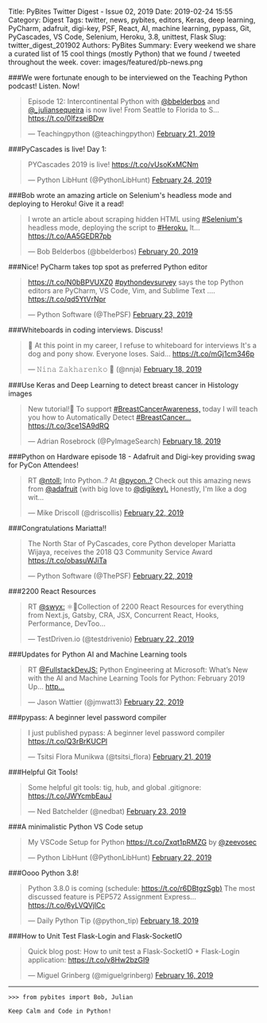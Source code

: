 Title: PyBites Twitter Digest - Issue 02, 2019
Date: 2019-02-24 15:55
Category: Digest
Tags: twitter, news, pybites, editors, Keras, deep learning, PyCharm, adafruit, digi-key, PSF, React, AI, machine learning, pypass, Git, PyCascades, VS Code, Selenium, Heroku, 3.8, unittest, Flask
Slug: twitter_digest_201902
Authors: PyBites
Summary: Every weekend we share a curated list of 15 cool things (mostly Python) that we found / tweeted throughout the week.
cover: images/featured/pb-news.png


###We were fortunate enough to be interviewed on the Teaching Python podcast! Listen. Now!

<blockquote class="twitter-tweet"><p>Episode 12: Intercontinental Python with <a href="https://twitter.com/@bbelderbos" target="_blank">@bbelderbos</a> and <a href="https://twitter.com/@_juliansequeira" target="_blank">@_juliansequeira</a> is now live! From Seattle to Florida to S… <a href="https://t.co/0lfzseiBDw" title="https://t.co/0lfzseiBDw" target="_blank">https://t.co/0lfzseiBDw</a></p>— Teachingpython (@teachingpython) <a href="https://twitter.com/teachingpython/status/1098623263532568576" data-datetime="2019-02-21T16:39:32+00:00">February 21, 2019</a></blockquote>


###PyCascades is live! Day 1:

<blockquote class="twitter-tweet"><p>PYCascades 2019 is live! <a href="https://t.co/vUsoKxMCNm" title="https://t.co/vUsoKxMCNm" target="_blank">https://t.co/vUsoKxMCNm</a></p>— Python LibHunt (@PythonLibHunt) <a href="https://twitter.com/PythonLibHunt/status/1099521124575076353" data-datetime="2019-02-24T04:07:18+00:00">February 24, 2019</a></blockquote>


###Bob wrote an amazing article on Selenium's headless mode and deploying to Heroku! Give it a read!

<blockquote class="twitter-tweet"><p>I wrote an article about scraping hidden HTML using <a href="https://twitter.com/search/#Selenium's" target="_blank">#Selenium's</a> headless mode, deploying the script to <a href="https://twitter.com/search/#Heroku." target="_blank">#Heroku.</a> It… <a href="https://t.co/AA5GEDR7pb" title="https://t.co/AA5GEDR7pb" target="_blank">https://t.co/AA5GEDR7pb</a></p>— Bob Belderbos (@bbelderbos) <a href="https://twitter.com/bbelderbos/status/1098151204981534720" data-datetime="2019-02-20T09:23:44+00:00">February 20, 2019</a></blockquote>


###Nice! PyCharm takes top spot as preferred Python editor

<blockquote class="twitter-tweet"><p><a href="https://t.co/N0bBPVUXZ0" title="https://t.co/N0bBPVUXZ0" target="_blank">https://t.co/N0bBPVUXZ0</a> <a href="https://twitter.com/search/#pythondevsurvey" target="_blank">#pythondevsurvey</a> says the top Python editors are PyCharm, VS Code, Vim, and Sublime Text .… <a href="https://t.co/qd5YtVrNpr" title="https://t.co/qd5YtVrNpr" target="_blank">https://t.co/qd5YtVrNpr</a></p>— Python Software (@ThePSF) <a href="https://twitter.com/ThePSF/status/1099209497480962048" data-datetime="2019-02-23T07:29:01+00:00">February 23, 2019</a></blockquote>


###Whiteboards in coding interviews. Discuss!

<blockquote class="twitter-tweet"><p>💯 At this point in my career, I refuse to whiteboard for interviews It's a dog and pony show. Everyone loses. Said… <a href="https://t.co/mGj1cm346p" title="https://t.co/mGj1cm346p" target="_blank">https://t.co/mGj1cm346p</a></p>— 𝙽𝚒𝚗𝚊 𝚉𝚊𝚔𝚑𝚊𝚛𝚎𝚗𝚔𝚘 🐍 (@nnja) <a href="https://twitter.com/nnja/status/1097634765371367424" data-datetime="2019-02-18T23:11:35+00:00">February 18, 2019</a></blockquote>


###Use Keras and Deep Learning to detect breast cancer in Histology images

<blockquote class="twitter-tweet"><p>New tutorial!🚀 To support <a href="https://twitter.com/search/#BreastCancerAwareness," target="_blank">#BreastCancerAwareness,</a> today I will teach you how to Automatically Detect <a href="https://twitter.com/search/#BreastCancer…" target="_blank">#BreastCancer…</a> <a href="https://t.co/3ce1SA9dRQ" title="https://t.co/3ce1SA9dRQ" target="_blank">https://t.co/3ce1SA9dRQ</a></p>— Adrian Rosebrock (@PyImageSearch) <a href="https://twitter.com/PyImageSearch/status/1097513013349896192" data-datetime="2019-02-18T15:07:47+00:00">February 18, 2019</a></blockquote>


###Python on Hardware episode 18 - Adafruit and Digi-key providing swag for PyCon Attendees!

<blockquote class="twitter-tweet"><p>RT <a href="https://twitter.com/@ntoll:" target="_blank">@ntoll:</a> Into Python..? At <a href="https://twitter.com/@pycon..?" target="_blank">@pycon..?</a> Check out this amazing news from <a href="https://twitter.com/@adafruit" target="_blank">@adafruit</a> (with big love to <a href="https://twitter.com/@digikey)." target="_blank">@digikey).</a> Honestly, I'm like a dog wit…</p>— Mike Driscoll (@driscollis) <a href="https://twitter.com/driscollis/status/1098985171666288640" data-datetime="2019-02-22T16:37:37+00:00">February 22, 2019</a></blockquote>


###Congratulations Mariatta!!

<blockquote class="twitter-tweet"><p>The North Star of PyCascades, core Python developer Mariatta Wijaya, receives the 2018 Q3 Community Service Award <a href="https://t.co/obasuWJiTa" title="https://t.co/obasuWJiTa" target="_blank">https://t.co/obasuWJiTa</a></p>— Python Software (@ThePSF) <a href="https://twitter.com/ThePSF/status/1098961147384995840" data-datetime="2019-02-22T15:02:09+00:00">February 22, 2019</a></blockquote>


###2200 React Resources

<blockquote class="twitter-tweet"><p>RT <a href="https://twitter.com/@swyx:" target="_blank">@swyx:</a> ⚛️🤯Collection of 2200 React Resources for everything from Next.js, Gatsby, CRA, JSX, Concurrent React, Hooks, Performance, DevToo…</p>— TestDriven.io (@testdrivenio) <a href="https://twitter.com/testdrivenio/status/1099016872723283968" data-datetime="2019-02-22T18:43:35+00:00">February 22, 2019</a></blockquote>


###Updates for Python AI and Machine Learning tools

<blockquote class="twitter-tweet"><p>RT <a href="https://twitter.com/@FullstackDevJS:" target="_blank">@FullstackDevJS:</a> Python Engineering at Microsoft: What’s New with the AI and Machine Learning Tools for Python: February 2019 Up... <a href="http…" title="http…" target="_blank">http…</a></p>— Jason Wattier (@jmwatt3) <a href="https://twitter.com/jmwatt3/status/1099043777937735682" data-datetime="2019-02-22T20:30:30+00:00">February 22, 2019</a></blockquote>


###pypass: A beginner level password compiler

<blockquote class="twitter-tweet"><p>I just published pypass: A beginner level password compiler <a href="https://t.co/Q3rBrKUCPl" title="https://t.co/Q3rBrKUCPl" target="_blank">https://t.co/Q3rBrKUCPl</a></p>— Tsitsi Flora Munikwa (@tsitsi_flora) <a href="https://twitter.com/tsitsi_flora/status/1098685397868138497" data-datetime="2019-02-21T20:46:26+00:00">February 21, 2019</a></blockquote>


###Helpful Git Tools!

<blockquote class="twitter-tweet"><p>Some helpful git tools: tig, hub, and global .gitignore: <a href="https://t.co/JWYcmbEauJ" title="https://t.co/JWYcmbEauJ" target="_blank">https://t.co/JWYcmbEauJ</a></p>— Ned Batchelder (@nedbat) <a href="https://twitter.com/nedbat/status/1099376556701609985" data-datetime="2019-02-23T18:32:51+00:00">February 23, 2019</a></blockquote>


###A minimalistic Python VS Code setup

<blockquote class="twitter-tweet"><p>My VSCode Setup for Python <a href="https://t.co/Zxqt1pRMZG" title="https://t.co/Zxqt1pRMZG" target="_blank">https://t.co/Zxqt1pRMZG</a> by <a href="https://twitter.com/@zeevosec" target="_blank">@zeevosec</a></p>— Python LibHunt (@PythonLibHunt) <a href="https://twitter.com/PythonLibHunt/status/1098826502643171333" data-datetime="2019-02-22T06:07:08+00:00">February 22, 2019</a></blockquote>


###Oooo Python 3.8!

<blockquote class="twitter-tweet"><p>Python 3.8.0 is coming (schedule: <a href="https://t.co/r6DBtgzSgb)" title="https://t.co/r6DBtgzSgb)" target="_blank">https://t.co/r6DBtgzSgb)</a> The most discussed feature is PEP572 Assignment Express… <a href="https://t.co/6yLVQVjlCc" title="https://t.co/6yLVQVjlCc" target="_blank">https://t.co/6yLVQVjlCc</a></p>— Daily Python Tip (@python_tip) <a href="https://twitter.com/python_tip/status/1097632100323377152" data-datetime="2019-02-18T23:01:00+00:00">February 18, 2019</a></blockquote>


###How to Unit Test Flask-Login and Flask-SocketIO

<blockquote class="twitter-tweet"><p>Quick blog post: How to unit test a Flask-SocketIO + Flask-Login application: <a href="https://t.co/v8Hw2bzGI9" title="https://t.co/v8Hw2bzGI9" target="_blank">https://t.co/v8Hw2bzGI9</a></p>— Miguel Grinberg (@miguelgrinberg) <a href="https://twitter.com/miguelgrinberg/status/1096854492908322816" data-datetime="2019-02-16T19:31:04+00:00">February 16, 2019</a></blockquote>


---

	>>> from pybites import Bob, Julian

	Keep Calm and Code in Python!
